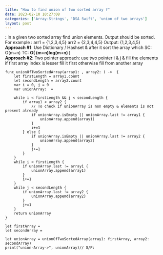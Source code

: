 ```yaml
---
title: "How to find union of two sorted array ?"
date: 2023-02-10 10:27:08
categories: ['Array-Strings', 'DSA Swift', 'union of two arrays']
layout: post
---
```


<!-- wp:paragraph -->
: In a given two sorted array find union elements. Output should be sorted. <br>For example :  arr1 = {1,2,3,4,5}  arr2 = {2,3,4,4,5} Output:  {1,2,3,4,5}<br><strong>Approach #1</strong>: Use Dictionary / Hashset & after it sort the array which SC: O(m+n) TC: <strong>O( (m+n)log(m+n) </strong>) <br><strong>Approach #2</strong>: Two pointer approach: use two pointer i & j & fill the elements if first array index is lesser fill it first otherwise fill from another array


<!-- /wp:paragraph -->

<!-- wp:code -->
<pre class="wp-block-code"><code lang="swift" class="language-swift">func unionOfTwoSortedArray(array1: , array2: ) ->  {
    let firstLength = array1.count
    let secondLength = array2.count
    var i = 0, j = 0
    var unionArray:  = 
    
    while i < firstLength && j < secondLength {
        if array1 < array2 {
            // To check if unionArray is non empty & elements is not present already
            if unionArray.isEmpty || unionArray.last != array1 {
                unionArray.append(array1)
            }
            i+=1
        } else {
            if unionArray.isEmpty || unionArray.last != array2 {
                unionArray.append(array2)
            }
            j+=1
        }
    }
    while i < firstLength {
        if unionArray.last != array1 {
            unionArray.append(array1)
        }
        i+=1
    }
    while j < secondLength {
        if unionArray.last != array2 {
            unionArray.append(array2)
        }
        j+=1
    }
    return unionArray
}

let firstArray = 
let secondArray = 

let unionArray = unionOfTwoSortedArray(array1: firstArray, array2: secondArray)
print("union-Array->", unionArray)// O/P: </code></pre>
<!-- /wp:code -->